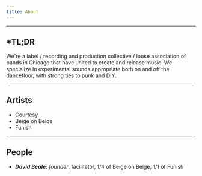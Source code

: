 ```yaml
---
title: About
---
```

---
***TL;DR**
---
We're a label / recording and production collective / loose association of bands in Chicago that have united to create and release music. We specialize in experimental sounds appropriate both on and off the dancefloor, with strong ties to punk and DIY. 

---
**Artists**
---
- Courtesy
- Beige on Beige
- Funish
---
**People**
---
- ***David Beale***: _founder_, facilitator, 1/4 of Beige on Beige, 1/1 of Funish


